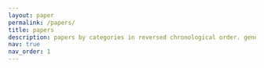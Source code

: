 ```yaml
---
layout: paper
permalink: /papers/
title: papers
description: papers by categories in reversed chronological order. generated by jekyll-scholar.
nav: true
nav_order: 1
---
```

